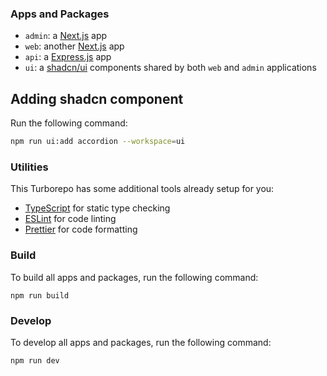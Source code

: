 
### Apps and Packages

- `admin`: a [Next.js](https://nextjs.org/) app
- `web`: another [Next.js](https://nextjs.org/) app
- `api`: a [Express.js](https://expressjs.com/) app
- `ui`: a [shadcn/ui](https://ui.shadcn.com/) components shared by both `web` and `admin` applications

## Adding shadcn component

Run the following command:

```sh
npm run ui:add accordion --workspace=ui
```

### Utilities

This Turborepo has some additional tools already setup for you:

- [TypeScript](https://www.typescriptlang.org/) for static type checking
- [ESLint](https://eslint.org/) for code linting
- [Prettier](https://prettier.io) for code formatting

### Build

To build all apps and packages, run the following command:

```
npm run build
```

### Develop

To develop all apps and packages, run the following command:

```
npm run dev
```
